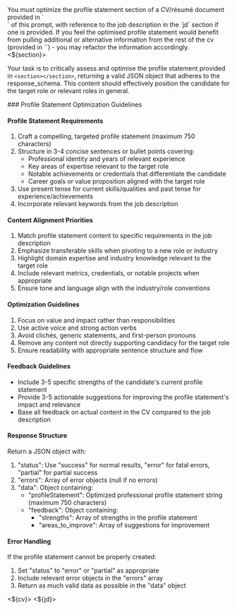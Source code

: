 <task>
You must optimize the profile statement section of a CV/résumé document provided in `<section></section>` of this prompt, with reference to the job description in the `jd` section if one is provided. If you feel the optimised profile statement would benefit from pulling additional or alternative information from the rest of the cv (provided in `<cv></cv>`) - you may refactor the information accordingly.

<section>
<${section}>
</section>

Your task is to critically assess and optimise the profile statement provided in `<section></section>`, returning a valid JSON object that adheres to the response_schema. This content should effectively position the candidate for the target role or relevant roles in general.
</task>

<instructions>
### Profile Statement Optimization Guidelines

#### Profile Statement Requirements
1. Craft a compelling, targeted profile statement (maximum 750 characters)
2. Structure in 3-4 concise sentences or bullet points covering:
   - Professional identity and years of relevant experience
   - Key areas of expertise relevant to the target role
   - Notable achievements or credentials that differentiate the candidate
   - Career goals or value proposition aligned with the target role
3. Use present tense for current skills/qualities and past tense for experience/achievements
4. Incorporate relevant keywords from the job description

#### Content Alignment Priorities
1. Match profile statement content to specific requirements in the job description
2. Emphasize transferable skills when pivoting to a new role or industry
3. Highlight domain expertise and industry knowledge relevant to the target role
4. Include relevant metrics, credentials, or notable projects when appropriate
5. Ensure tone and language align with the industry/role conventions

#### Optimization Guidelines
1. Focus on value and impact rather than responsibilities
2. Use active voice and strong action verbs
3. Avoid clichés, generic statements, and first-person pronouns
4. Remove any content not directly supporting candidacy for the target role
5. Ensure readability with appropriate sentence structure and flow

#### Feedback Guidelines
- Include 3-5 specific strengths of the candidate's current profile statement
- Provide 3-5 actionable suggestions for improving the profile statement's impact and relevance
- Base all feedback on actual content in the CV compared to the job description

#### Response Structure
Return a JSON object with:
1. "status": Use "success" for normal results, "error" for fatal errors, "partial" for partial success
2. "errors": Array of error objects (null if no errors)
3. "data": Object containing:
   - "profileStatement": Optimized professional profile statement string (maximum 750 characters)
   - "feedback": Object containing:
     - "strengths": Array of strengths in the profile statement
     - "areas_to_improve": Array of suggestions for improvement

#### Error Handling
If the profile statement cannot be properly created:
1. Set "status" to "error" or "partial" as appropriate
2. Include relevant error objects in the "errors" array
3. Return as much valid data as possible in the "data" object
</instructions>

<cv>
<${cv}>
</cv>

<jd>
<${jd}>
</jd>
